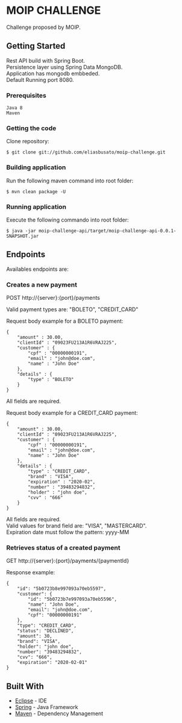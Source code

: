 # MOIP CHALLENGE

Challenge proposed by MOIP.

## Getting Started

Rest API build with Spring Boot.   
Persistence layer using Spring Data MongoDB.   
Application has mongodb embbeded.  
Default Running port 8080.    

### Prerequisites

```
Java 8
Maven
```

### Getting the code

Clone repository:

```
$ git clone git://github.com/eliasbusato/moip-challenge.git
```

### Building application

Run the following maven command into root folder:

```
$ mvn clean package -U
```

### Running application

Execute the following commando into root folder:

```
$ java -jar moip-challenge-api/target/moip-challenge-api-0.0.1-SNAPSHOT.jar
```

## Endpoints

Availables endpoints are:

### Creates a new payment

POST http://{server}:{port}/payments  

Valid payment types are: "BOLETO", "CREDIT_CARD"

Request body example for a BOLETO payment:

```
{
	"amount" : 30.00,
	"clientId" : "09023FU213A1R6VRAJ225",
	"customer" : {
		"cpf" : "00000000191",
		"email" : "john@doe.com",
		"name" : "John Doe"
	},
	"details" : {
		"type" : "BOLETO"
	}
}
```

All fields are required.

Request body example for a CREDIT_CARD payment:

```
{
	"amount" : 30.00,
	"clientId" : "09023FU213A1R6VRAJ225",
	"customer" : {
		"cpf" : "00000000191",
		"email" : "john@doe.com",
		"name" : "John Doe"
	},
	"details" : {
		"type" : "CREDIT_CARD",
		"brand" : "VISA",
		"expiration" : "2020-02",
		"number" : "39483294832",
		"holder" : "john doe",
		"cvv" : "666"
	}
}
```

All fields are required.  
Valid values for brand field are: "VISA", "MASTERCARD".  
Expiration date must follow the pattern: yyyy-MM  

### Retrieves status of a created payment
	
GET http://{server}:{port}/payments/{paymentId}

Response example: 

```
{
    "id": "5b0723b8e997093a70eb5597",
    "customer": {
        "id": "5b0723b7e997093a70eb5596",
        "name": "John Doe",
        "email": "john@doe.com",
        "cpf": "00000000191"
    },
    "type": "CREDIT_CARD",
    "status": "DECLINED",
    "amount": 30,
    "brand": "VISA",
    "holder": "john doe",
    "number": "39483294832",
    "cvv": "666",
    "expiration": "2020-02-01"
}
```

## Built With

* [Eclipse](https://www.eclipse.org/) - IDE
* [Spring](https://spring.io/) - Java Framework
* [Maven](https://maven.apache.org/) - Dependency Management
